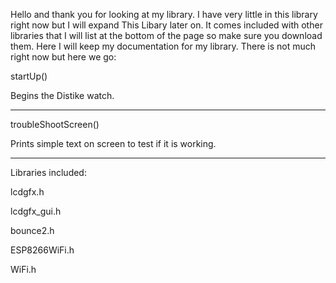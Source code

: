 Hello and thank you for looking at my library. I have very little in this library right now but I will expand This Libary later on. It comes included with other libraries that I will list at the bottom of the page so make sure you download them. Here I will keep my documentation for my library.
There is not much right now but here we go:

startUp()

Begins the Distike watch.
______________________________________________________________

troubleShootScreen()

Prints simple text on screen to test if it is working.
______________________________________________________________

Libraries included:

lcdgfx.h

lcdgfx_gui.h

bounce2.h

ESP8266WiFi.h

WiFi.h

